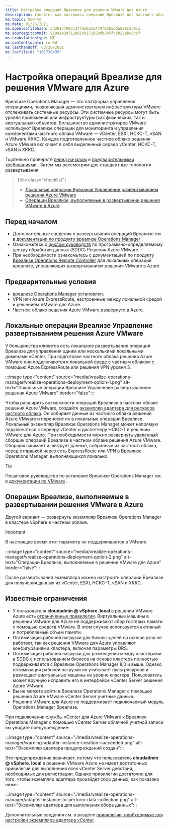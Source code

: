 ```yaml
---
title: Настройка операций Вреализе для решения VMware для Azure
description: Узнайте, как настроить операции Вреализе для частного облака решения Azure VMware.
ms.topic: how-to
ms.date: 01/26/2021
ms.openlocfilehash: 3d2617f893c34fde6a154f9f93b5bda520c5a91a
ms.sourcegitcommit: 910a1a38711966cb171050db245fc3b22abc8c5f
ms.translationtype: MT
ms.contentlocale: ru-RU
ms.lasthandoff: 03/20/2021
ms.locfileid: "101738435"
---
```

# <a name="set-up-vrealize-operations-for-azure-vmware-solution"></a>Настройка операций Вреализе для решения VMware для Azure


Вреализе Operations Manager — это платформа управления операциями, позволяющая администраторам инфраструктуры VMware отслеживать системные ресурсы. Эти системные ресурсы могут быть уровня приложения или инфраструктуры (как физических, так и виртуальных) объектов. Большинство администраторов VMware используют Вреализе операции для мониторинга и управления компонентами частного облака VMware — vCenter, ESXi, НСКС-T, vSAN и VMware ХККС.  Каждое подготовленное частное облако решения Azure VMware включает в себя выделенный сервер vCenter, НСКС-T, vSAN и ХККС. 

Тщательно проверьте [перед началом](#before-you-begin) и [предварительными требованиями](#prerequisites) . Затем мы рассмотрим две стандартные топологии развертывания:

> [!div class="checklist"]
> * [Локальные операции Вреализе Управление развертыванием решения Azure VMware](#on-premises-vrealize-operations-managing-azure-vmware-solution-deployment)
> * [Операции Вреализе, выполняемые в развертывании решения VMware в Azure](#vrealize-operations-running-on-azure-vmware-solution-deployment)

## <a name="before-you-begin"></a>Перед началом
* Дополнительные сведения о развертывании операций Вреализе см. в [документации по продукту вреализе Operations Manager](https://docs.vmware.com/en/vRealize-Operations-Manager/8.1/com.vmware.vcom.vapp.doc/GUID-7FFC61A0-7562-465C-A0DC-46D092533984.html) . 
* Ознакомьтесь с [циклом руководств](tutorial-network-checklist.md) по программно-определяемому центру обработки данных (SDDC) Решения Azure VMware.
* При необходимости ознакомьтесь с документацией по продукту [Вреализе Operations Remote Controller](https://docs.vmware.com/en/vRealize-Operations-Manager/8.1/com.vmware.vcom.vapp.doc/GUID-263F9219-E801-4383-8A59-E84F3D01ED6B.html) для локальных операций вреализе, управляющих развертыванием решения VMware в Azure. 


## <a name="prerequisites"></a>Предварительные условия
* [вреализе Operations Manager](https://docs.vmware.com/en/vRealize-Operations-Manager/8.1/com.vmware.vcom.vapp.doc/GUID-7FFC61A0-7562-465C-A0DC-46D092533984.html) установлен.
* VPN или Azure ExpressRoute, настроенные между локальной средой и решением VMware для Azure.
* Частное облако решения Azure VMware развернуто в Azure.



## <a name="on-premises-vrealize-operations-managing-azure-vmware-solution-deployment"></a>Локальные операции Вреализе Управление развертыванием решения Azure VMware
У большинства клиентов есть локальное развертывание операций Вреализе для управления одним или несколькими локальными доменами vCenter. При подготовке частного облака решения Azure VMware они подключаются к локальной среде с частным облаком с помощью Azure ExpressRoute или решения VPN уровня 3.  

:::image type="content" source="media/vrealize-operations-manager/vrealize-operations-deployment-option-1.png" alt-text="Локальные операции Вреализе Управление развертыванием решения Azure VMware" border="false":::

Чтобы расширить возможности операций Вреализе в частном облаке решения Azure VMware, создайте [экземпляр адаптера для ресурсов частного облака](https://docs.vmware.com/en/vRealize-Operations-Manager/8.1/com.vmware.vcom.config.doc/GUID-640AD750-301E-4D36-8293-1BFEB67E2600.html). Он собирает данные из частного облака решения Azure VMware и переносит их в локальные операции Вреализе. Локальный экземпляр Вреализе Operations Manager может напрямую подключаться к серверу vCenter и диспетчеру НСКС-T в решении VMware для Azure. При необходимости можно развернуть удаленный сборщик операций Вреализе в частном облаке решения Azure VMware. Сборщик сжимает и шифрует данные, собранные из частного облака, перед отправкой через сеть ExpressRoute или VPN в Вреализе Operations Manager, выполняющихся локально. 

> [!TIP]
> Пошаговое руководство по установке Вреализе Operations Manager см. в [документации по VMware](https://docs.vmware.com/en/vRealize-Operations-Manager/8.1/com.vmware.vcom.vapp.doc/GUID-7FFC61A0-7562-465C-A0DC-46D092533984.html) . 



## <a name="vrealize-operations-running-on-azure-vmware-solution-deployment"></a>Операции Вреализе, выполняемые в развертывании решения VMware в Azure

Другой вариант — развернуть экземпляр Вреализе Operations Manager в кластере vSphere в частном облаке. 

>[!IMPORTANT]
>В настоящее время этот параметр не поддерживается в VMware.

:::image type="content" source="media/vrealize-operations-manager/vrealize-operations-deployment-option-2.png" alt-text="Операции Вреализе, выполняемые в решении VMware для Azure" border="false":::

После развертывания экземпляра можно настроить операции Вреализе для получения данных из vCenter, ESXi, НСКС-T, vSAN и ХККС. 



## <a name="known-limitations"></a>Известные ограничения

- У пользователя **cloudadmin \@ vSphere. local** в решении VMware Azure есть [ограниченные привилегии](concepts-role-based-access-control.md).  Виртуальные машины в решении VMware для Azure не поддерживают сбор гостевых памяти с помощью средств VMware.  В этом случае используется активный и потребляемый объем памяти.
- Оптимизация рабочей нагрузки для бизнес-целей на основе узла не работает, так как решения VMware для Azure управляют конфигурациями кластера, включая параметры DRS.
- Оптимизация рабочей нагрузки для размещения между кластерами в SDDC с использованием бизнеса на основе кластера полностью поддерживается с Вреализе Operations Manager 8,0 и выше. Однако оптимизация рабочей нагрузки не учитывает пулы ресурсов и размещает виртуальные машины на уровне кластера. Пользователь может вручную исправить его в интерфейсе vCenter Server решения Azure VMware.
- Вы не можете войти в Вреализе Operations Manager с помощью решения Azure VMware vCenter Server учетные данные. 
- Решение VMware для Azure не поддерживает подключаемый модуль Operations Manager Вреализе.

При подключении службы vCenter для Azure VMware к Вреализе Operations Manager с помощью vCenter Server облачной учетной записи вы увидите предупреждение:

:::image type="content" source="./media/vrealize-operations-manager/warning-adapter-instance-creation-succeeded.png" alt-text="Экземпляр адаптера предупреждений создан":::

Это предупреждение возникает, потому что пользователь **cloudadmin \@ vSphere. local** в решении VMware Azure не имеет достаточных привилегий для выполнения всех vCenter Server действий, необходимых для регистрации. Однако привилегии достаточно для того, чтобы экземпляр адаптера произйдет сбор данных, как показано ниже:

:::image type="content" source="./media/vrealize-operations-manager/adapter-instance-to-perform-data-collection.png" alt-text="Экземпляр адаптера для выполнения сбора данных":::

Дополнительные сведения см. в разделе [привилегии, необходимые для настройки экземпляра адаптера vCenter](https://docs.vmware.com/en/vRealize-Operations-Manager/8.1/com.vmware.vcom.core.doc/GUID-3BFFC92A-9902-4CF2-945E-EA453733B426.html).

<!-- LINKS - external -->


<!-- LINKS - internal -->




